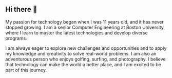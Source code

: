 ## Hi there 👋

My passion for technology began when I was 11 years old, and it has never stopped growing. I am a senior Computer Engineering at Boston University, where I learn to master the latest technologies and develop diverse programs.

I am always eager to explore new challenges and opportunities and to apply my knowledge and creativity to solve real-world problems. I am also an adventurous person who enjoys golfing, surfing, and photography. I believe that technology can make the world a better place, and I am excited to be part of this journey.

